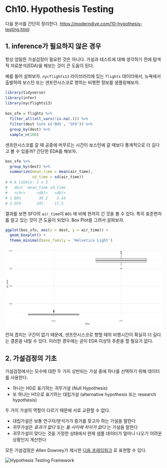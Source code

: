 # Ch10. Hypothesis Testing

다음 문서를 간단히 정리한다. <https://moderndive.com/10-hypothesis-testing.html>

## 1. inference가 필요하지 않은 경우

항상 엄밀한 가설검정이 필요한 것은 아니다.
가설과 테스트에 대해 생각하기 전에 탐색적 자료분석(EDA)을 해보는 것이 큰 도움이 된다.

예를 들어 살펴보자. `nycflights13` 라이브러리에 있는 `flights` 데이터에서, 뉴욕에서 출발하여 보스턴 또는 샌프란시스코로 향하는 비행편 정보를 샘플링해보자.

```r
library(tidyverse)
library(infer)
library(nycflights13)

bos_sfo = flights %>%
  filter_all(all_vars(!is.na(.))) %>%
  filter(dest %in% c('BOS', 'SFO')) %>%
  group_by(dest) %>%
  sample_n(100)
```

샌프란시스코를 갈 때 공중에 머무르는 시간이 보스턴에 갈 때보다 통계적으로 더 길다고 볼 수 있을까?
간단한 EDA를 해보자.

```r
bos_sfo %>%
  group_by(dest) %>%
  summarize(mean_time = mean(air_time),
            sd_time = sd(air_time))
# # A tibble: 2 x 3
#   dest  mean_time sd_time
#   <chr>     <dbl>   <dbl>
# 1 BOS        39.2    5.43
# 2 SFO       347.    17.5
```

결과를 보면 SFO의 `air_time`이 `BOS` 에 비해 현저히 긴 것을 볼 수 있다.
특히 표준편차를 알고 있는 것이 큰 도움이 되었다.
Box Plot을 그려서 살펴보자.

```r
ggplot(bos_sfo, aes(x = dest, y = air_time)) +
  geom_boxplot() +
  theme_minimal(base_family = 'Helvetica Light')
```

![png](fig/moderndive_ch10/output_01.png)

전혀 겹치는 구간이 없기 때문에, 샌프란시스코로 향할 때의 비행시간이 확실히 더 길다는 결론을 내릴 수 있다.
이러한 경우에는 굳이 EDA 이상의 추론을 할 필요가 없다.

## 2. 가설검정의 기초

가설검정에서는 모수에 대한 두 가지 상반되는 가설 중에 하나를 선택하기 위해 데이터를 사용한다.

- 하나는 H0로 표기하는 귀무가설 (Null Hypothesis)
- 또 하나는 H1으로 표기하는 대립가설 (alternative hypothesis 또는 research hypothesis)

두 가지 가설의 역할이 다르기 때문에 서로 교환할 수 없다.

- 대립가설은 보통 연구자/분석가가 증거를 찾고자 하는 가설을 말한다
- 귀무가설은 *효과가 없다* 또는 *둘 사이에 차이가 없다* 는 가설을 말한다
- 귀무가설이 맞다는 것을 가정한 상태에서 현재 샘플 데이터가 얼마나 나오기 어려운 상황인지 계산한다

모든 가설검정은 Allen Downey가 제시한 [다음 프레임워크](http://allendowney.blogspot.com/2016/06/there-is-still-only-one-test.html) 로
표현할 수 있다.

![Hypothesis Testing Framework](https://d33wubrfki0l68.cloudfront.net/c13657f5339f170a007f29a840739e0e10d55b32/a275c/images/ht.png)
